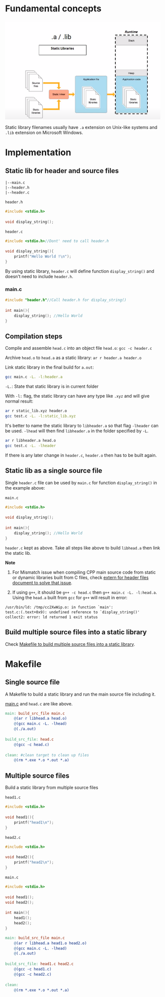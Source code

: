 # Fundamental concepts

![](../Environment/Images/static_library.png)

Static library filenames usually have ``.a`` extension on Unix-like systems and ``.lib`` extension on Microsoft Windows.

# Implementation

## Static lib for header and source files

```
|--main.c
|--header.h
|--header.c
```

``header.h``

```c
#include <stdio.h>

void display_string();
```
``header.c``
```c
#include <stdio.h>//Dont' need to call header.h

void display_string(){
    printf("Hello World !\n");
}
```
By using static library, ``header.c`` will define function ``display_string()`` and doesn't need to include ``header.h``.

### main.c

```c
#include "header.h"//Call header.h for display_string()

int main(){
	display_string(); //Hello World
}
```

## Compilation steps

Compile and assemble ``head.c`` into an object file ``head.o``: ``gcc -c header.c``

Archive ``head.o`` to ``head.a`` as a static library: ``ar r header.a header.o``

Link static library in the final build for ``a.out``:

```sh
gcc main.c -L. -l:header.a
```

``-L.``: State that static library is in current folder

With ``-l:`` flag, the static library can have any type like ``.xyz`` and will give normal result:

```sh
ar r static_lib.xyz header.o
gcc test.c -L. -l:static_lib.xyz
```

It's better to name the static library to ``libheader.a`` so that flag ``-lheader`` can be used. ``-lhead`` will then find ``libheader.a`` in the folder specified by ``-L``.

```sh
ar r libheader.a head.o
gcc test.c -L. -lheader
```

If there is any later change in ``header.c``, ``header.o`` then has to be built again.
## Static lib as a single source file
Single ``header.c`` file can be used by ``main.c`` for function ``display_string()`` in the example above:

``main.c``

```c
#include <stdio.h>

void display_string();

int main(){
	display_string(); //Hello World
}
```
``header.c`` kept as above. Take all steps like above to build ``libhead.a`` then link the static lib.

**Note**

1. For Mismatch issue when compiling CPP main source code from static or dynamic libraries built from C files, check [extern for header files document to solve that issue](https://github.com/TranPhucVinh/C/blob/master/Introduction/Header/extern%20for%20header%20files.md).

2. If using ``g++``, it should be ``g++ -c head.c`` then ``g++ main.c -L. -l:head.a``. Using the ``head.a`` built from ``gcc`` for ``g++`` will result in error:

```
/usr/bin/ld: /tmp/cc2XwWip.o: in function `main':
test.c:(.text+0x9): undefined reference to `display_string()'
collect2: error: ld returned 1 exit status
```

## Build multiple source files into a static library

Check [Makefile to build multiple source files into a static library](#multiple-source-files).

# Makefile

## Single source file

A Makefile to build a static library and run the main source file including it.

[main.c](#mainc) and ``head.c`` are like above.

```Makefile
main: build_src_file main.c
	@(ar r libhead.a head.o)
	@(gcc main.c -L. -lhead)
	@(./a.out)

build_src_file: head.c
	@(gcc -c head.c)
	
clean: #clean target to clean up files
	@(rm *.exe *.o *.out *.a)
```
## Multiple source files

Build a static library from multiple source files

``head1.c``
```c
#include <stdio.h>

void head1(){
    printf("head1\n");
}
```
``head2.c``
```c
#include <stdio.h>

void head2(){
    printf("head2\n");
}
```
``main.c``
```c
#include <stdio.h>

void head1();
void head2();

int main(){
	head1();
	head2();
}
```
```Makefile
main: build_src_file main.c
	@(ar r libhead.a head1.o head2.o)
	@(gcc main.c -L. -lhead)
	@(./a.out)

build_src_file: head1.c head2.c
	@(gcc -c head1.c)
	@(gcc -c head2.c)

clean:
	@(rm *.exe *.o *.out *.a)
```
